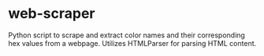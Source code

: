 # web-scraper
Python script to scrape and extract color names and their corresponding hex values from a webpage. Utilizes HTMLParser for parsing HTML content.
